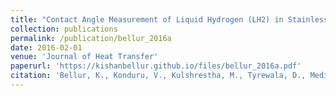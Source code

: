 ```yaml
---
title: "Contact Angle Measurement of Liquid Hydrogen (LH2) in Stainless Steel and Aluminum Cells"
collection: publications
permalink: /publication/bellur_2016a
date: 2016-02-01
venue: 'Journal of Heat Transfer'
paperurl: 'https://kishanbellur.github.io/files/bellur_2016a.pdf'
citation: 'Bellur, K., Konduru, V., Kulshrestha, M., Tyrewala, D., Medici, E., Allen, J.S., Choi, C.K., Hussey, D.S., Jacobson, D.C., Leão, J.B. and McQuillen, J., Hermanson, J., and Tamilarasan, A., 2016. Contact angle measurement of liquid hydrogen (LH2) in stainless steel and aluminum cells. Journal of Heat Transfer, 138(2)..'
---
```



